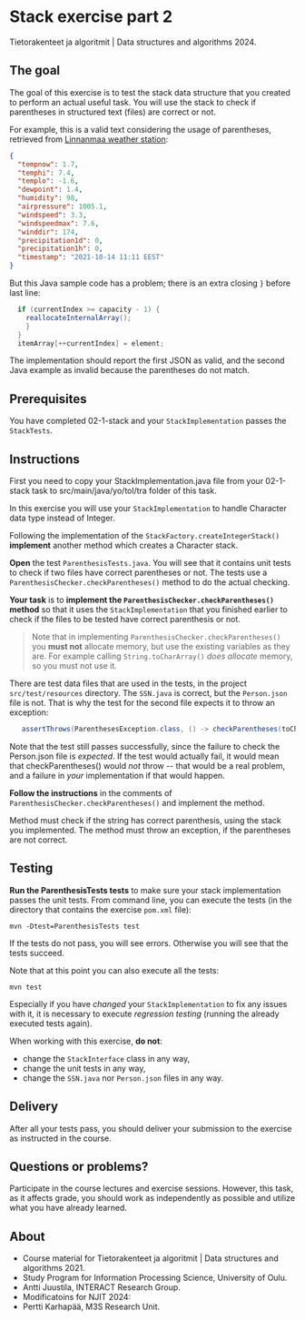 # Stack exercise part 2

Tietorakenteet ja algoritmit | Data structures and algorithms 2024.

## The goal

The goal of this exercise is to test the stack data structure that you created to perform an actual useful task. You will use the stack to check if parentheses in structured text (files) are correct or not.

For example, this is a valid text considering the usage of parentheses, retrieved from [Linnanmaa weather station](http://weather.willab.fi/weather.json):

```JSON
{
  "tempnow": 1.7,
  "temphi": 7.4,
  "templo": -1.6,
  "dewpoint": 1.4,
  "humidity": 98,
  "airpressure": 1005.1,
  "windspeed": 3.3,
  "windspeedmax": 7.6,
  "winddir": 174,
  "precipitation1d": 0,
  "precipitation1h": 0,
  "timestamp": "2021-10-14 11:11 EEST"
}
```
But this Java sample code has a problem; there is an extra closing `}` before last line:

```Java
  if (currentIndex >= capacity - 1) {
    reallocateInternalArray();
    }
  }
  itemArray[++currentIndex] = element;         
```
The implementation should report the first JSON as valid, and the second Java example as invalid because the parentheses do not match.

## Prerequisites

You have completed 02-1-stack and your `StackImplementation` passes the `StackTests`.

## Instructions

First you need to copy your StackImplementation.java file from your 02-1-stack task to src/main/java/yo/tol/tra folder of this task.

In this exercise you will use your `StackImplementation` to handle Character data type instead of Integer. 

Following the implementation of the `StackFactory.createIntegerStack()` **implement** another method which creates a Character stack.

**Open** the test `ParenthesisTests.java`. You will see that it contains unit tests to check if two files have correct parentheses or not. The tests use a `ParenthesisChecker.checkParentheses()` method to do the actual checking.

**Your task** is to **implement the `ParenthesisChecker.checkParentheses()` method** so that it uses the `StackImplementation` that you finished earlier to check if the files to be tested have correct parenthesis or not.

> Note that in implementing `ParenthesisChecker.checkParentheses()` you **must not** allocate memory, but use the existing variables as they are. For example calling `String.toCharArray()` *does allocate* memory, so you must not use it.

There are test data files that are used in the tests, in the project `src/test/resources` directory. The `SSN.java` is correct, but the `Person.json` file is not. That is why the test for the second file expects it to throw an exception:

```Java
   assertThrows(ParenthesesException.class, () -> checkParentheses(toCheck), "Person.json is invalid JSON so must throw");
```
Note that the test still passes successfully, since the failure to check the Person.json file is *expected*. If the test would actually fail, it would mean that checkParentheses() would _not_ throw -- that would be a real problem, and a failure in *your* implementation if that would happen.

**Follow the instructions** in the comments of `ParenthesisChecker.checkParentheses()` and implement the method. 

Method must check if the string has correct parenthesis, using the stack you implemented. The method must throw an exception, if the parentheses are not correct.

## Testing 

**Run the ParenthesisTests tests** to make sure your stack implementation passes the unit tests. From command line, you can execute the tests (in the directory that contains the exercise `pom.xml` file):

```
mvn -Dtest=ParenthesisTests test
```

If the tests do not pass, you will see errors. Otherwise you will see that the tests succeed. 

Note that at this point you can also execute all the tests:

```
mvn test
```

Especially if you have *changed* your `StackImplementation` to fix any issues with it, it is necessary to execute *regression testing* (running the already executed tests again).

When working with this exercise, **do not**:

* change the `StackInterface` class in any way,
* change the unit tests in any way,
* change the `SSN.java` nor `Person.json` files in any way.

## Delivery

After all your tests pass, you should deliver your submission to the exercise as instructed in the course.

## Questions or problems?

Participate in the course lectures and exercise sessions. However, this task, as it affects grade, you should work as independently as possible and utilize what you have already learned.

## About

* Course material for Tietorakenteet ja algoritmit | Data structures and algorithms 2021.
* Study Program for Information Processing Science, University of Oulu.
* Antti Juustila, INTERACT Research Group.
* Modificatoins for NJIT 2024:
* Pertti Karhapää, M3S Research Unit.
